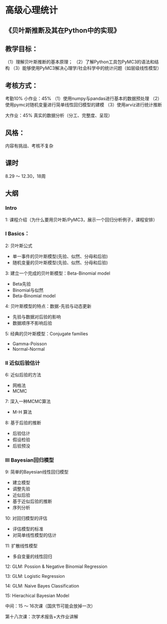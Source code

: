 # 高级心理统计
## 《贝叶斯推断及其在Python中的实现》

## 教学目标：
（1）理解贝叶斯推断的基本原理；
（2）了解Python工具包PyMC3的语法和结构
（3）能够使用PyMC3解决心理学/社会科学中的统计问题（如层级线性模型）

## 考核方式：
考勤10%
小作业：45%
（1）使用numpy与pandas进行基本的数据预处理
（2）使用pymc对随机变量进行简单线性回归模型的建模
（3）使用arviz进行统计推断

大作业：45%
	真实的数据分析（分工、完整度、呈现）

## 风格：
内容有挑战、考核不复杂

## 课时
8.29 ～ 12.30，18周

## 大纲
### Intro
1: 课程介绍（为什么要用贝叶斯/PyMC3，展示一个回归分析例子，课程安排）

### I Basics：
2: 贝叶斯公式
* 单一事件的贝叶斯模型(先验、似然、分母和后验)
* 随机变量的贝叶斯模型(先验、似然、分母和后验)

3: 建立一个完成的贝叶斯模型：Beta-Binomial model
* Beta先验
* Binomial与似然
* Beta-Binomial model

4: 贝叶斯模型的特点：数据-先验与动态更新
* 先验与数据对后验的影响
* 数据顺序不影响后验

5: 经典的贝叶斯模型：Conjugate families
* Gamma-Poisson
* Normal-Normal

### II 近似后验估计
6: 近似后验的方法
* 网格法
* MCMC

7: 深入一种MCMC算法
* M-H 算法

8: 基于后验的推断
* 后验估计
* 假设检验
* 后验预没

### III Bayesian回归模型
9: 简单的Bayesian线性回归模型
* 建立模型
* 调整先验
* 近似后验
* 基于近似后验的推断
* 序列分析

10: 对回归模型的评估
* 评估模型的标准
* 对简单线性模型的估计
  
11: 扩散线性模型
* 多自变量的线性回归

12: GLM: Possion & Negative Binomial Regression

13: GLM: Logistic Regression

14: GLM: Naive Bayes Classification

15: Hierachical Bayesian Model

中间：15 ～ 16次课（国庆节可能会放掉一次）

第十八次课：次学术报告+大作业讲解


